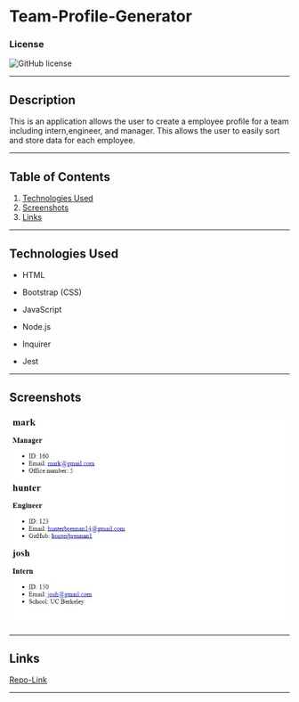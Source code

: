 # Team-Profile-Generator

### License
  ![GitHub license](https://img.shields.io/badge/license-MIT-green.svg)
***

## Description
This is an application allows the user to create a employee profile for a team including intern,engineer, and manager. This allows the user to easily sort and store data for each employee.
***

## Table of Contents
1. [Technologies Used](#technologies)
2. [Screenshots](#screenshots)
3. [Links](#links)
***

<a name="technologies"></a>
## Technologies Used
  
* HTML

* Bootstrap (CSS)

* JavaScript

* Node.js

* Inquirer

* Jest
***

<a name="screenshots"></a>
## Screenshots

![Login page](./dist/img/employeegen.JPG)
***

<a name="links"></a>
## Links

[Repo-Link](https://github.com/TottoMoe/PrimaryKeysRentals)
***
